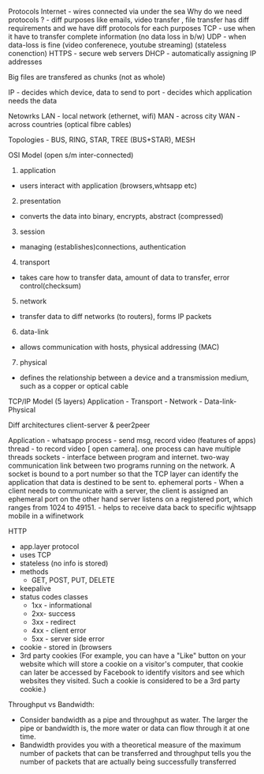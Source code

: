 Protocols
  Internet - wires connected via under the sea
  Why do we need protocols ?
    - diff purposes like emails, video transfer , file transfer has diff requirements and we have diff protocols for each purposes
  TCP - use when it have to transfer complete information (no data loss in b/w)
  UDP - when data-loss is fine (video conferenece, youtube streaming) (stateless conenction)
  HTTPS - secure web servers
  DHCP - automatically assigning IP addresses 
  
  Big files are transfered as chunks (not as whole)

  IP - decides which device, data to send to
  port - decides which application needs the data

Netowrks
  LAN - local network (ethernet, wifi)
  MAN - across city
  WAN - across countries (optical fibre cables)

Topologies - BUS, RING, STAR, TREE (BUS+STAR), MESH

OSI Model (open s/m inter-connected)
1. application
  - users interact with application (browsers,whtsapp etc)
2. presentation
  - converts the data into binary, encrypts, abstract (compressed)
3. session
  - managing (establishes)connections, authentication
4. transport
  - takes care how to transfer data, amount of data to transfer, error control(checksum)
5. network
  - transfer data to diff networks (to routers), forms IP packets
6. data-link
  - allows communication with hosts, physical addressing (MAC)
7. physical
  - defines the relationship between a device and a transmission medium, such as a copper or optical cable

TCP/IP Model (5 layers)
Application - Transport - Network - Data-link-Physical

Diff architectures
    client-server & peer2peer

Application - whatsapp
process - send msg, record video (features of apps)
thread - to record video [ open camera]. one process can have multiple threads
sockets - interface between program and internet.  two-way communication link between two programs running on the network. A socket is bound to a port number so that the TCP layer can identify the application that data is destined to be sent to.
ephemeral ports - When a client needs to communicate with a server, the client is assigned an ephemeral port on the other hand server listens on a registered port, which ranges from 1024 to 49151.
                - helps to receive data back to specific wjhtsapp mobile in a wifinetwork 

HTTP
  - app.layer protocol
  - uses TCP
  - stateless (no info is stored)
  - methods
    - GET, POST, PUT, DELETE
  - keepalive
  - status codes classes
    - 1xx - informational
    - 2xx- success
    - 3xx - redirect
    - 4xx - client error
    - 5xx - server side error
  - cookie - stored in (browsers
  - 3rd party cookies (For example, you can have a "Like" button on your website which will store a cookie on a visitor's computer, that cookie can later be accessed by Facebook to identify visitors and see which websites they visited. Such a cookie is considered to be a 3rd party cookie.)

Throughput vs Bandwidth:
  - Consider bandwidth as a pipe and throughput as water. The larger the pipe or bandwidth is, the more water or data can flow through it at one time.
  - Bandwidth provides you with a theoretical measure of the maximum number of packets that can be transferred and throughput tells you the number of packets that are actually being successfully transferred
  

